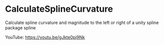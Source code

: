 # CalculateSplineCurvature
Calculate spline curvature and magnitude to the left or right of a unity spline package spline

YouTube:  https://youtu.be/gJkte0pj9Nk
